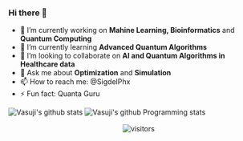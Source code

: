 ### Hi there 👋

- 🔭 I’m currently working on **Mahine Learning, Bioinformatics** and **Quantum Computing**
- 🌱 I’m currently learning **Advanced Quantum Algorithms**
- 👯 I’m looking to collaborate on **AI and Quantum Algorithms in Healthcare data**
- 💬 Ask me about **Optimization** and **Simulation**
- 📫 How to reach me: @SigdelPhx
- ⚡ Fun fact: Quanta Guru

<!-- https://github.com/anuraghazra/github-readme-stats -->

![Vasuji's github stats](https://github-readme-stats.vercel.app/api?username=vasuji&show_icons=true&hide_border=true)
![Vasuji's github Programming stats](https://github-readme-stats.vercel.app/api/top-langs/?username=vasuji&show_icons=true&hide_border=true")
<br />
<p align="center">
    <img align="center" alt="visitors" src="https://visitor-badge.laobi.icu/badge?page_id=vasuji.vasuji" />
</p>
<!--![visitors](https://visitor-badge.laobi.icu/badge?page_id=page.id) -->
<!--! https://visitor-badge.laobi.icu/#docs -->
